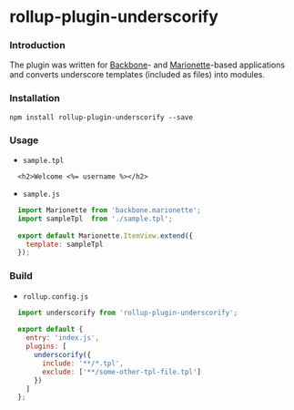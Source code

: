 # rollup-plugin-underscorify

### Introduction

The plugin was written for [Backbone]- and [Marionette]-based applications and 
converts underscore templates (included as files) into modules.

### Installation

`npm install rollup-plugin-underscorify --save`

### Usage

* `sample.tpl`
```tpl
  <h2>Welcome <%= username %></h2>
```

* `sample.js`
```javascript
  import Marionette from 'backbone.marionette';
  import sampleTpl  from './sample.tpl';
  
  export default Marionette.ItemView.extend({
    template: sampleTpl
  });
```

[Backbone]: http://backbonejs.org/
[Marionette]: http://marionettejs.com/

### Build

* `rollup.config.js`

```javascript
  import underscorify from 'rollup-plugin-underscorify';
  
  export default {
    entry: 'index.js',
    plugins: [
      underscorify({
        include: '**/*.tpl',
        exclude: ['**/some-other-tpl-file.tpl']
      })
    ]
  };
```
